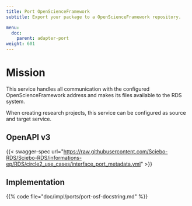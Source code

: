 ```yaml
---
title: Port OpenScienceFramework
subtitle: Export your package to a OpenScienceFramework repository.

menu:
  doc:
    parent: adapter-port
weight: 601
---
```


# Mission

This service handles all communication with the configured OpenScienceFramework address and makes its files available to the RDS system.

When creating research projects, this service can be configured as source and target service.

## OpenAPI v3

{{< swagger-spec url="https://raw.githubusercontent.com/Sciebo-RDS/Sciebo-RDS/informations-ep/RDS/circle2_use_cases/interface_port_metadata.yml" >}}

## Implementation

{{% code file="doc/impl/ports/port-osf-docstring.md" %}}
